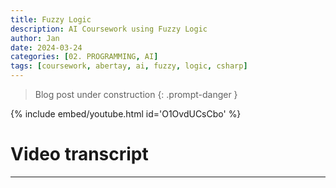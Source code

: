 ```yaml
---
title: Fuzzy Logic
description: AI Coursework using Fuzzy Logic
author: Jan
date: 2024-03-24
categories: [02. PROGRAMMING, AI]
tags: [coursework, abertay, ai, fuzzy, logic, csharp]
---
```


> Blog post under construction
{: .prompt-danger }

{% include embed/youtube.html id='O1OvdUCsCbo' %}

# Video transcript
---
